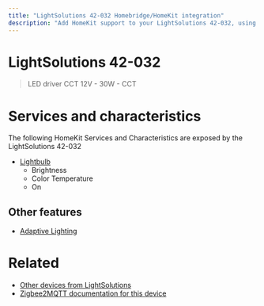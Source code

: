 ```yaml
---
title: "LightSolutions 42-032 Homebridge/HomeKit integration"
description: "Add HomeKit support to your LightSolutions 42-032, using Homebridge, Zigbee2MQTT and homebridge-z2m."
---
```

<!---
This file has been GENERATED using src/docgen/docgen.ts
DO NOT EDIT THIS FILE MANUALLY!
-->
# LightSolutions 42-032
> LED driver CCT 12V - 30W - CCT


# Services and characteristics
The following HomeKit Services and Characteristics are exposed by
the LightSolutions 42-032

* [Lightbulb](../../light.md)
  * Brightness
  * Color Temperature
  * On

## Other features
* [Adaptive Lighting](../../light.md)

# Related
* [Other devices from LightSolutions](../index.md#lightsolutions)
* [Zigbee2MQTT documentation for this device](https://www.zigbee2mqtt.io/devices/42-032.html)
